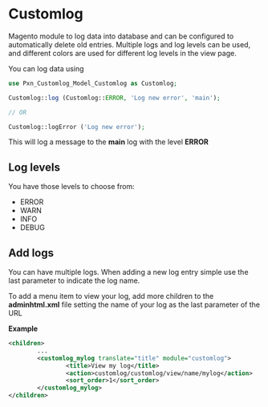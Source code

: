 # Customlog
Magento module to log data into database and can be configured to automatically delete old entries. Multiple logs and log levels can be used, and different colors are used for different log levels in the view page.

You can log data using
```php
use Pxn_Customlog_Model_Customlog as Customlog;

Customlog::log (Customlog::ERROR, 'Log new error', 'main');

// OR

Customlog::logError ('Log new error');
```
This will log a message to the **main** log with the level **ERROR**

## Log levels
You have those levels to choose from:
* ERROR
* WARN
* INFO
* DEBUG

## Add logs
You can have multiple logs. When adding a new log entry simple use the last parameter to indicate the log name.

To add a menu item to view your log, add more children to the **adminhtml.xml** file setting the name of your log as the last parameter of the URL

**Example**
```xml
<children>
		...
		<customlog_mylog translate="title" module="customlog">
				<title>View my log</title>
				<action>customlog/customlog/view/name/mylog</action>
				<sort_order>1</sort_order>
		</customlog_mylog>
</children>
```
